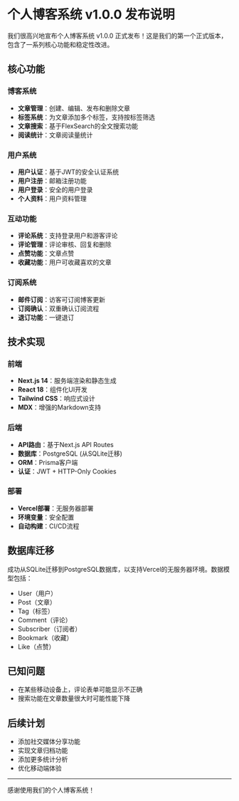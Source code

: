 # 个人博客系统 v1.0.0 发布说明

我们很高兴地宣布个人博客系统 v1.0.0 正式发布！这是我们的第一个正式版本，包含了一系列核心功能和稳定性改进。

## 核心功能

### 博客系统
- **文章管理**：创建、编辑、发布和删除文章
- **标签系统**：为文章添加多个标签，支持按标签筛选
- **文章搜索**：基于FlexSearch的全文搜索功能
- **阅读统计**：文章阅读量统计

### 用户系统
- **用户认证**：基于JWT的安全认证系统
- **用户注册**：邮箱注册功能
- **用户登录**：安全的用户登录
- **个人资料**：用户资料管理

### 互动功能
- **评论系统**：支持登录用户和游客评论
- **评论管理**：评论审核、回复和删除
- **点赞功能**：文章点赞
- **收藏功能**：用户可收藏喜欢的文章

### 订阅系统
- **邮件订阅**：访客可订阅博客更新
- **订阅确认**：双重确认订阅流程
- **退订功能**：一键退订

## 技术实现

### 前端
- **Next.js 14**：服务端渲染和静态生成
- **React 18**：组件化UI开发
- **Tailwind CSS**：响应式设计
- **MDX**：增强的Markdown支持

### 后端
- **API路由**：基于Next.js API Routes
- **数据库**：PostgreSQL (从SQLite迁移)
- **ORM**：Prisma客户端
- **认证**：JWT + HTTP-Only Cookies

### 部署
- **Vercel部署**：无服务器部署
- **环境变量**：安全配置
- **自动构建**：CI/CD流程

## 数据库迁移

成功从SQLite迁移到PostgreSQL数据库，以支持Vercel的无服务器环境。数据模型包括：

- User（用户）
- Post（文章）
- Tag（标签）
- Comment（评论）
- Subscriber（订阅者）
- Bookmark（收藏）
- Like（点赞）

## 已知问题

- 在某些移动设备上，评论表单可能显示不正确
- 搜索功能在文章数量很大时可能性能下降

## 后续计划

- 添加社交媒体分享功能
- 实现文章归档功能
- 添加更多统计分析
- 优化移动端体验

---

感谢使用我们的个人博客系统！
